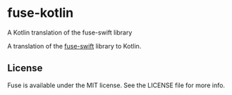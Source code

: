# fuse-kotlin
A Kotlin translation of the fuse-swift library

A translation of the [fuse-swift](https://github.com/krisk/fuse-swift) library to Kotlin.

## License

Fuse is available under the MIT license. See the LICENSE file for more info.